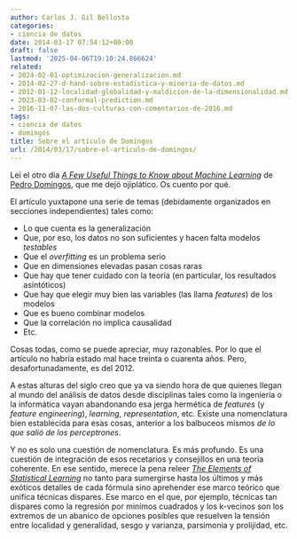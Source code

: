 ```yaml
---
author: Carlos J. Gil Bellosta
categories:
- ciencia de datos
date: 2014-03-17 07:54:12+00:00
draft: false
lastmod: '2025-04-06T19:10:24.866624'
related:
- 2024-02-01-optimizacion-generalizacion.md
- 2014-02-27-d-hand-sobre-estadistica-y-mineria-de-datos.md
- 2012-01-12-localidad-globalidad-y-maldicion-de-la-dimensionalidad.md
- 2023-03-02-conformal-prediction.md
- 2016-11-07-las-dos-culturas-con-comentarios-de-2016.md
tags:
- ciencia de datos
- domingos
title: Sobre el artículo de Domingos
url: /2014/03/17/sobre-el-articulo-de-domingos/
---
```


Leí el otro día [_A Few Useful Things to Know about Machine Learning_](http://homes.cs.washington.edu/~pedrod/papers/cacm12.pdf) de [Pedro Domingos](http://homes.cs.washington.edu/~pedrod/), que me dejó ojiplático. Os cuento por qué.

El artículo yuxtapone una serie de temas (debidamente organizados en secciones independientes) tales como:

* Lo que cuenta es la generalización
* Que, por eso, los datos no son suficientes y hacen falta modelos _testables_
* Que el _overfitting_ es un problema serio
* Que en dimensiones elevadas pasan cosas raras
* Que hay que tener cuidado con la teoría (en particular, los resultados asintóticos)
* Que hay que elegir muy bien las variables (las llama _features_) de los modelos
* Que es bueno combinar modelos
* Que la correlación no implica causalidad
* Etc.

Cosas todas, como se puede apreciar, muy razonables. Por lo que el artículo no habría estado mal hace treinta o cuarenta años. Pero, desafortunadamente, es del 2012.

A estas alturas del siglo creo que ya va siendo hora de que quienes llegan al mundo del análisis de datos desde disciplinas tales como la ingeniería o la informática vayan abandonando esa jerga hermética de _features_ (y _feature engineering_), _learning_, _representation_, etc. Existe una nomenclatura bien establecida para esas cosas, anterior a los balbuceos mismos _de lo que salió de los perceptrones_.

Y no es solo una cuestión de nomenclatura. Es más profundo. Es una cuestión de integración de esos recetarios y consejillos en una teoría coherente. En ese sentido, merece la pena releer [_The Elements of Statistical Learning_](http://www.datanalytics.com/2010/12/13/libros-libres/) no tanto para sumergirse hasta los últimos y más exóticos detalles de cada fórmula sino aprehender ese marco teórico que unifica técnicas dispares. Ese marco en el que, por ejemplo, técnicas tan dispares como la regresión por minímos cuadrados y los k-vecinos son los extremos de un abanico de opciones posibles que resuelven la tensión entre localidad y generalidad, sesgo y varianza, parsimonia y prolijidad, etc.